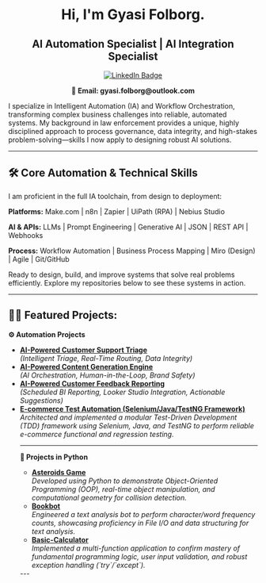 <h1 align="center">Hi, I'm Gyasi Folborg.</h1>
<h2 align="center">AI Automation Specialist | AI Integration Specialist</h2>

<p align="center">
  <a href="https://www.linkedin.com/in/gyasi-folborg"><img src="https://img.shields.io/badge/LinkedIn-0077B5?style=for-the-badge&logo=linkedin&logoColor=white" alt="LinkedIn Badge"/></a>
</p>

<p align="center">
  📧 <b> Email: gyasi.folborg@outlook.com</b>
</p>

<p>
I specialize in Intelligent Automation (IA) and Workflow Orchestration, transforming complex business challenges into reliable, automated systems. My background in law enforcement provides a unique, highly disciplined approach to process governance, data integrity, and high-stakes problem-solving—skills I now apply to designing robust AI solutions.
</p>

---

<h2>🛠️ Core Automation & Technical Skills</h2>
<p>
I am proficient in the full IA toolchain, from design to deployment:
</p>
<p>
<strong>Platforms:</strong> Make.com | n8n | Zapier | UiPath (RPA) | Nebius Studio
</p>
<p>
<strong>AI & APIs:</strong> LLMs | Prompt Engineering | Generative AI | JSON | REST API | Webhooks
</p>
<p>
<strong>Process:</strong> Workflow Automation | Business Process Mapping | Miro (Design) | Agile | Git/GitHub
</p>

<p>
Ready to design, build, and improve systems that solve real problems efficiently. Explore my repositories below to see these systems in action.
</p>

---
<h2>👨‍💻 Featured Projects:</h2>

<b>⚙️ Automation Projects</b>
<ul>
    <li>
        <b><a href="https://github.com/Gfolborg/AI-Powered-Customer-Support-Triage.git">AI-Powered Customer Support Triage</a></b>
        <br />
        <i>(Intelligent Triage, Real-Time Routing, Data Integrity)</i>
    </li>
    <li>
        <b><a href="[INSERT REPO LINK HERE]">AI-Powered Content Generation Engine</a></b>
        <br />
        <i>(AI Orchestration, Human-in-the-Loop, Brand Safety)</i>
    </li>
    <li>
        <b><a href="[INSERT REPO LINK HERE]">AI-Powered Customer Feedback Reporting</a></b>
        <br />
        <i>(Scheduled BI Reporting, Looker Studio Integration, Actionable Suggestions)</i>
    </li>
    <li>
    <b><a href="https://github.com/Gfolborg/testng-selenium-framework">E-commerce Test Automation (Selenium/Java/TestNG Framework)</a></b>
    <br />
    <i>Architected and implemented a modular Test-Driven Development (TDD) framework using Selenium, Java, and TestNG to perform reliable e-commerce functional and regression testing.</i>
</li>

---
<b>🐍 Projects in Python</b>
<ul>
    <li>
        <b><a href="https://github.com/Gfolborg/Asteroids-Game">Asteroids Game</a></b>
        <br />
        <i>Developed using Python to demonstrate Object-Oriented Programming (OOP), real-time object manipulation, and computational geometry for collision detection.</i>
    </li>
    <li>
        <b><a href="https://github.com/Gfolborg/bookbot">Bookbot</a></b>
        <br />
        <i>Engineered a text analysis bot to perform character/word frequency counts, showcasing proficiency in File I/O and data structuring for text analysis.</i>
    </li>
    <li>
        <b><a href="https://github.com/Gfolborg/Basic-Calculator">Basic-Calculator</a></b>
        <br />
        <i>Implemented a multi-function application to confirm mastery of fundamental programming logic, user input validation, and robust exception handling (`try`/`except`).</i>
    </li>
</ul>
---
